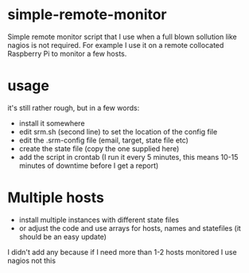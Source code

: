simple-remote-monitor
=====================

Simple remote monitor script that I use when a full blown sollution like nagios is not required. For example I use it on a remote collocated Raspberry Pi to monitor a few hosts.


usage
=====

it's still rather rough, but in a few words:
- install it somewhere
- edit srm.sh (second line) to set the location of the config file
- edit the .srm-config file (email, target, state file etc)
- create the state file (copy the one supplied here)
- add the script in crontab (I run it every 5 minutes, this means 10-15 minutes of downtime before I get a report)

Multiple hosts
==============
- install multiple instances with different state files
- or adjust the code and use arrays for hosts, names and statefiles (it should be an easy update)

I didn't add any because if I need more than 1-2 hosts monitored I use nagios not this
